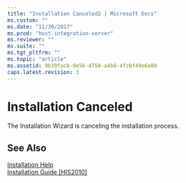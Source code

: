 ```yaml
---
title: "Installation Canceled2 | Microsoft Docs"
ms.custom: ""
ms.date: "11/30/2017"
ms.prod: "host-integration-server"
ms.reviewer: ""
ms.suite: ""
ms.tgt_pltfrm: ""
ms.topic: "article"
ms.assetid: 9b39facb-0e56-4758-a4b8-4fc6f49e6e80
caps.latest.revision: 3
---
```

# Installation Canceled
The Installation Wizard is canceling the installation process.  
  
## See Also  
 [Installation Help](../HIS2010/installation-help1.md)   
 [Installation Guide &#91;HIS2010&#93;](http://msdn.microsoft.com/en-us/436d05be-f7e3-479d-a2ee-a8ff14722176)